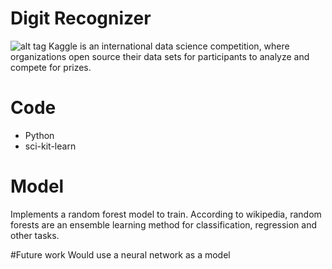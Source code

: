 # Digit Recognizer

![alt tag](https://github.com/jasper-chen/kaggle_digit_recognizer/blob/master/kaggle-logo-transparent-300.png)
Kaggle is an international data science competition, where organizations open source their data sets for participants to analyze and compete for prizes.

# Code
* Python
* sci-kit-learn

# Model
Implements a random forest model to train. According to wikipedia, random forests are an ensemble learning method for classification, regression and other tasks.

#Future work
Would use a neural network as a model
